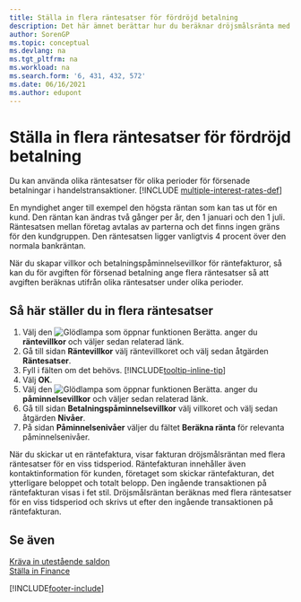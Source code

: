 ```yaml
---
title: Ställa in flera räntesatser för fördröjd betalning
description: Det här ämnet berättar hur du beräknar dröjsmålsränta med flera räntesatser för en särskild period.
author: SorenGP
ms.topic: conceptual
ms.devlang: na
ms.tgt_pltfrm: na
ms.workload: na
ms.search.form: '6, 431, 432, 572'
ms.date: 06/16/2021
ms.author: edupont
---
```

# <a name="set-up-multiple-interest-rates-for-delayed-payment"></a>Ställa in flera räntesatser för fördröjd betalning

Du kan använda olika räntesatser för olika perioder för försenade betalningar i handelstransaktioner. [!INCLUDE [multiple-interest-rates-def](includes/multiple-interest-rates-def.md)]

En myndighet anger till exempel den högsta räntan som kan tas ut för en kund. Den räntan kan ändras två gånger per år, den 1 januari och den 1 juli. Räntesatsen mellan företag avtalas av parterna och det finns ingen gräns för den kundgruppen. Den räntesatsen ligger vanligtvis 4 procent över den normala bankräntan.

När du skapar villkor och betalningspåminnelsevillkor för räntefakturor, så kan du för avgiften för försenad betalning ange flera räntesatser så att avgiften beräknas utifrån olika räntesatser under olika perioder.  

## <a name="to-set-up-multiple-interest-rates"></a>Så här ställer du in flera räntesatser

1. Välj den ![Glödlampa som öppnar funktionen Berätta.](media/ui-search/search_small.png "Berätta vad du vill göra") anger du **räntevillkor** och väljer sedan relaterad länk.  
2. Gå till sidan **Räntevillkor** välj räntevillkoret och välj sedan åtgärden **Räntesatser**.  
3. Fyll i fälten om det behövs. [!INCLUDE[tooltip-inline-tip](includes/tooltip-inline-tip_md.md)]
4. Välj **OK**.  
5. Välj den ![Glödlampa som öppnar funktionen Berätta.](media/ui-search/search_small.png "Berätta vad du vill göra") anger du **påminnelsevillkor** och väljer sedan relaterad länk.  
6. Gå till sidan **Betalningspåminnelsevillkor** välj villkoret och välj sedan åtgärden **Nivåer**.  
7. På sidan **Påminnelsenivåer** väljer du fältet **Beräkna ränta** för relevanta påminnelsenivåer.  

När du skickar ut en räntefaktura, visar fakturan dröjsmålsräntan med flera räntesatser för en viss tidsperiod. Räntefakturan innehåller även kontaktinformation för kunden, företaget som skickar räntefakturan, det ytterligare beloppet och totalt belopp. Den ingående transaktionen på räntefakturan visas i fet stil. Dröjsmålsräntan beräknas med flera räntesatser för en viss tidsperiod och skrivs ut efter den ingående transaktionen på räntefakturan.  

## <a name="see-also"></a>Se även

[Kräva in utestående saldon](receivables-collect-outstanding-balances.md)  
[Ställa in Finance](finance-setup-finance.md)


[!INCLUDE[footer-include](includes/footer-banner.md)]

